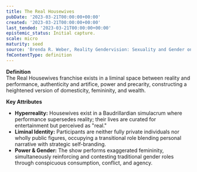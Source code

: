 ```yaml
---
title: The Real Housewives
pubDate: '2023-03-21T00:00:00+00:00'
created: '2023-03-21T00:00:00+00:00'
last_tended: '2023-03-21T00:00:00+00:00'
epistemic_status: Initial capture.
scale: micro
maturity: seed
source: 'Brenda R. Weber, Reality Gendervision: Sexuality and Gender on Transatlantic Reality Television (2014)'
fmContentType: definition
---
```


**Definition**  
The Real Housewives franchise exists in a liminal space between reality and performance, authenticity and artifice, power and precarity, constructing a heightened version of domesticity, femininity, and wealth.

**Key Attributes**  
- **Hyperreality:** Housewives exist in a Baudrillardian simulacrum where performance supersedes reality; their lives are curated for entertainment but perceived as "real."  
- **Liminal Identity:** Participants are neither fully private individuals nor wholly public figures, occupying a transitional role blending personal narrative with strategic self-branding.  
- **Power & Gender:** The show performs exaggerated femininity, simultaneously reinforcing and contesting traditional gender roles through conspicuous consumption, conflict, and agency.
